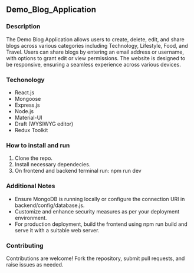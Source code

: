 
## Demo_Blog_Application
### Description
The Demo Blog Application allows users to create, delete, edit, and share blogs across various categories including Technology, Lifestyle, Food, and Travel. Users can share blogs by entering
an email address or username, with options to grant edit or view permissions. The website is designed to be responsive, ensuring a seamless experience across various devices.

### Techonology
- React.js
- Mongoose
- Express.js
- Node.js
- Material-UI
- Draft (WYSIWYG editor)
- Redux Toolkit

### How to install and run
1. Clone the repo.
2. Install necessary dependecies.
3. On frontend and backend terminal run: npm run dev

### Additional Notes
- Ensure MongoDB is running locally or configure the connection URI in backend/config/database.js.
- Customize and enhance security measures as per your deployment environment.
- For production deployment, build the frontend using npm run build and serve it with a suitable web server.

### Contributing
Contributions are welcome! Fork the repository, submit pull requests, and raise issues as needed.
